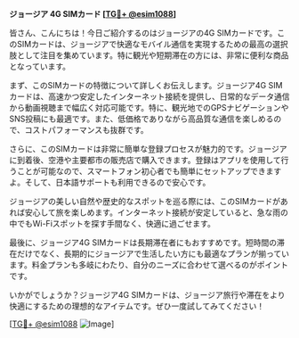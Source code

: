 **ジョージア 4G SIMカード [[TG💪+ @esim1088](https://t.me/s/esim1088)]**

皆さん、こんにちは！今日ご紹介するのはジョージアの4G SIMカードです。このSIMカードは、ジョージアで快適なモバイル通信を実現するための最高の選択肢として注目を集めています。特に観光や短期滞在の方には、非常に便利な商品となっています。

まず、このSIMカードの特徴について詳しくお伝えします。ジョージア4G SIMカードは、高速かつ安定したインターネット接続を提供し、日常的なデータ通信から動画視聴まで幅広く対応可能です。特に、観光地でのGPSナビゲーションやSNS投稿にも最適です。また、低価格でありながら高品質な通信を楽しめるので、コストパフォーマンスも抜群です。

さらに、このSIMカードは非常に簡単な登録プロセスが魅力的です。ジョージアに到着後、空港や主要都市の販売店で購入できます。登録はアプリを使用して行うことが可能なので、スマートフォン初心者でも簡単にセットアップできますよ。そして、日本語サポートも利用できるので安心です。

ジョージアの美しい自然や歴史的なスポットを巡る際には、このSIMカードがあれば安心して旅を楽しめます。インターネット接続が安定していると、急な雨の中でもWi-Fiスポットを探す手間なく、快適に過ごせます。

最後に、ジョージア4G SIMカードは長期滞在者にもおすすめです。短時間の滞在だけでなく、長期的にジョージアで生活したい方にも最適なプランが揃っています。料金プランも多岐にわたり、自分のニーズに合わせて選べるのがポイントです。

いかがでしょうか？ジョージア4G SIMカードは、ジョージア旅行や滞在をより快適にするための理想的なアイテムです。ぜひ一度試してみてください！

[[TG💪+ @esim1088](https://t.me/s/esim1088) ![Image](https://i.postimg.cc/Y0z9fWf4/image.png)]